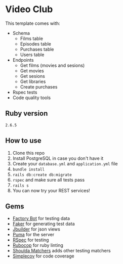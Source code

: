 # Video Club

This template comes with:
- Schema
  - Films table
  - Episodes table
  - Purchases table
  - Users table
- Endpoints
  - Get films (movies and sesions)
  - Get movies
  - Get sesions
  - Get libraries
  - Create purchases
- Rspec tests
- Code quality tools

## Ruby version
  `2.6.5`

## How to use

1. Clone this repo
1. Install PostgreSQL in case you don't have it
1. Create your `database.yml` and `application.yml` file
1. `bundle install`
1. `rails db:create db:migrate`
1. `rspec` and make sure all tests pass
1. `rails s`
1. You can now try your REST services!

## Gems

- [Factory Bot](https://github.com/thoughtbot/factory_bot) for testing data
- [Faker](https://github.com/stympy/faker) for generating test data
- [Jbuilder](https://github.com/rails/jbuilder) for json views
- [Puma](https://github.com/puma/puma) for the server
- [RSpec](https://github.com/rspec/rspec) for testing
- [Rubocop](https://github.com/bbatsov/rubocop/) for ruby linting
- [Shoulda Matchers](https://github.com/thoughtbot/shoulda-matchers) adds other testing matchers
- [Simplecov](https://github.com/colszowka/simplecov) for code coverage
